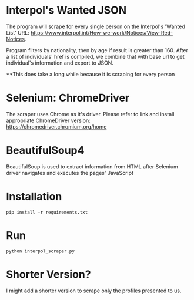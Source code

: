 # Interpol's Wanted JSON
The program will scrape for every single person on the Interpol's 'Wanted List'
URL: https://www.interpol.int/How-we-work/Notices/View-Red-Notices.

Program filters by nationality, then by age if result is greater than 160.
After a list of individuals' href is compiled, we combine that with base url to get 
individual's information and export to JSON.

**This does take a long while because it is scraping for every person

# Selenium: ChromeDriver
The scraper uses Chrome as it's driver. Please refer to link and install appropriate ChromeDriver version: https://chromedriver.chromium.org/home

# BeautifulSoup4
BeautifulSoup is used to extract information from HTML after Selenium driver navigates and executes the pages' JavaScript

# Installation
```
pip install -r requirements.txt
```

# Run
```
python interpol_scraper.py
```
# Shorter Version?
I might add a shorter version to scrape only the profiles presented to us.
